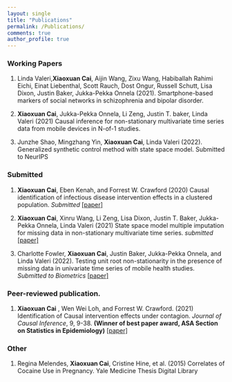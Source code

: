 ```yaml
---
layout: single
title: "Publications"
permalink: /Publications/
comments: true
author_profile: true
---
```


### Working Papers

1. Linda Valeri,**Xiaoxuan Cai**, Aijin Wang, Zixu Wang, Habiballah Rahimi Eichi, Einat Liebenthal, Scott Rauch, Dost Ongur, Russell Schutt, Lisa Dixon, Justin Baker, Jukka-Pekka Onnela (2021). Smartphone-based markers of social networks in schizophrenia and bipolar disorder.

2. **Xiaoxuan Cai**, Jukka-Pekka Onnela, Li Zeng, Justin T. baker, Linda Valeri (2021) Causal inference for non-stationary multivariate time series data from mobile devices in N-of-1 studies.

3. Junzhe Shao, Mingzhang Yin, **Xiaoxuan Cai**, Linda Valeri (2022). Generalized synthetic control method with state space model. Submitted to NeurIPS

### Submitted

1.  **Xiaoxuan Cai**, Eben Kenah, and Forrest W. Crawford (2020) Causal identification of infectious disease intervention effects in a clustered population. *Submitted* <a href="https://arxiv.org/abs/2105.03493"> [paper] </a>

2.  **Xiaoxuan Cai**, Xinru Wang, Li Zeng, Lisa Dixon, Justin T. Baker, Jukka-Pekka Onnela, Linda Valeri (2021) State space model multiple imputation for missing data in non-stationary multivariate time series. *submitted* <a href="https://arxiv.org/abs/2206.14343"> [paper] </a>

3. Charlotte Fowler, **Xiaoxuan Cai**, Justin Baker, Jukka-Pekka Onnela, and Linda Valeri (2022). Testing unit root non-stationarity in the presence of missing data in univariate time series of mobile health studies. *Submitted to Biometrics* <a href="https://arxiv.org/abs/2210.04998"> [paper] </a>

### Peer-reviewed publication.

1. **Xiaoxuan Cai** , Wen Wei Loh, and Forrest W. Crawford. (2021) Identification of Causal intervention effects under contagion. *Journal of Causal Inference*, 9, 9-38.  **(Winner of best paper award, ASA Section on Statistics in Epidemiology)** <a href="https://www.degruyter.com/document/doi/10.1515/jci-2019-0033/html"> [paper] </a>

### Other
1. Regina Melendes, **Xiaoxuan Cai**, Cristine Hine, et al. (2015) Correlates of Cocaine Use in Pregnancy. Yale Medicine Thesis Digital Library
